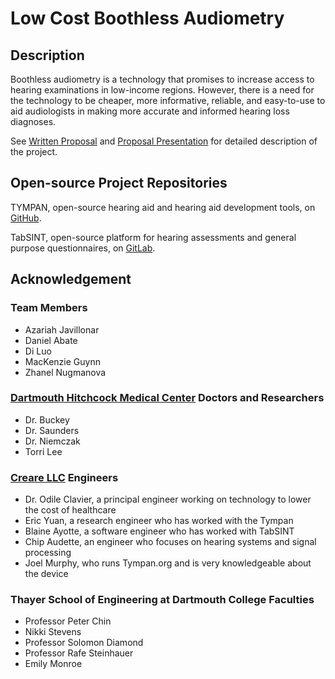 # Low Cost Boothless Audiometry

## Description

Boothless audiometry is a technology that promises to increase access to hearing examinations in low-income regions. However, there is a need for the technology to be cheaper, more informative, reliable, and easy-to-use to aid audiologists in making more accurate and informed hearing loss diagnoses.

See [Written Proposal](Written%20Proposal.pdf) and [Proposal Presentation](Proposal%20Oral%20Presentation.pdf) for detailed description of the project.

## Open-source Project Repositories

TYMPAN, open-source hearing aid and hearing aid development tools, on [GitHub](https://github.com/Tympan).

TabSINT, open-source platform for hearing assessments and general purpose questionnaires, on [GitLab](https://gitlab.com/diluo1999/tabsint).

## Acknowledgement

### Team Members
- Azariah Javillonar
- Daniel Abate
- Di Luo
- MacKenzie Guynn
- Zhanel Nugmanova

### [Dartmouth Hitchcock Medical Center](https://www.dartmouth-hitchcock.org/) Doctors and Researchers
- Dr. Buckey
- Dr. Saunders
- Dr. Niemczak
- Torri Lee

### [Creare LLC](https://www.creare.com/) Engineers 
- Dr. Odile Clavier, a principal engineer working on technology to lower the cost of healthcare
- Eric Yuan, a research engineer who has worked with the Tympan
- Blaine Ayotte, a software engineer who has worked with TabSINT
- Chip Audette, an engineer who focuses on hearing systems and signal processing
- Joel Murphy, who runs Tympan.org and is very knowledgeable about the device

### Thayer School of Engineering at Dartmouth College Faculties
- Professor Peter Chin
- Nikki Stevens
- Professor Solomon Diamond
- Professor Rafe Steinhauer
- Emily Monroe